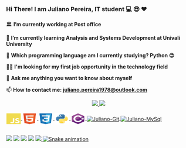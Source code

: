 ### Hi There! I am Juliano Pereira, IT student 💻 😎 ❤️ ###



   🏛️ **I’m currently working at Post office**
 
 📖 **I’m currently learning Analysis and Systems Development at Univali University**
 
 🐍 **Which programming language am I currently studying? Python 😍**
 
 👨‍💻 **I'm looking for my first job opportunity in the technology field**
 
 💬 **Ask me anything you want to know about myself**
 
 📫 **How to contact me: juliano.pereira1978@outlook.com**
 
<div align="center">
  <a href="https://github.com/Julianopereira1978">
  <img height="150em" src="https://github-readme-stats.vercel.app/api?username=Julianopereira1978&show_icons=true&theme=dark&include_all_commits=true&count_private=true"/>
  <img height="150em" src="https://github-readme-stats.vercel.app/api/top-langs/?username=Julianopereira1978&layout=compact&langs_count=7&theme=dark"/>
</div>

<div style="display: inline_block"><br>
  <img align="center" alt="Juliano-Js" height="30" width="40" src="https://raw.githubusercontent.com/devicons/devicon/master/icons/javascript/javascript-plain.svg">
  <img align="center" alt="Juliano-HTML" height="30" width="40" src="https://raw.githubusercontent.com/devicons/devicon/master/icons/html5/html5-original.svg">
  <img align="center" alt="Juliano-CSS" height="30" width="40" src="https://raw.githubusercontent.com/devicons/devicon/master/icons/css3/css3-original.svg">
  <img align="center" alt="Juliano-Python" height="30" width="40" src="https://raw.githubusercontent.com/devicons/devicon/master/icons/python/python-original.svg">
  <img align="center" alt="Juliano-Csharp" height="30" width="40" src="https://raw.githubusercontent.com/devicons/devicon/master/icons/csharp/csharp-original.svg">
  <img align="center" alt="Juliano-Git" height="30" width="40" src="https://cdn.jsdelivr.net/gh/devicons/devicon/icons/git/git-plain.svg" />
  <img align="center" alt="Juliano-MySql" height="60" width="60" src="https://cdn.jsdelivr.net/gh/devicons/devicon/icons/mysql/mysql-original-wordmark.svg" />
  
</div>
  
  ##
  
<div> 
  
  <a href="https://instagram.com/julianopereira.1978" target="_blank"><img src="https://img.shields.io/badge/-Instagram-%23E4405F?style=for-the-badge&logo=instagram&logoColor=white" target="_blank"></a>
  <a href="https://discord.com/julianopereira1978#3689" target="_blank"><img src="https://img.shields.io/badge/Discord-7289DA?style=for-the-badge&logo=discord&logoColor=white" target="_blank"></a> 
  <a href = "mailto:jubamarvim@gmail.com"><img src="https://img.shields.io/badge/-Gmail-%23333?style=for-the-badge&logo=gmail&logoColor=white" target="_blank"></a>
  <a href="https://www.linkedin.com/in/juliano-ant%C3%B4nio-pereira-862771214/" target="_blank"><img src="https://img.shields.io/badge/-LinkedIn-%230077B5?style=for-the-badge&logo=linkedin&logoColor=white" target="_blank"></a> 
  <a href="https://www.facebook.com/julianopereira.1978" target="_blank"><img src="https://img.shields.io/badge/Facebook-1877F2?style=for-the-badge&logo=facebook&logoColor=white">
  ![Snake animation](https://github.com/julianopereira1978/julianopereira1978/blob/output/github-contribution-grid-snake.svg)
 
</div>
